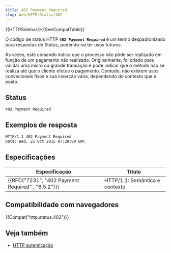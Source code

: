 ```yaml
---
title: 402 Payment Required
slug: Web/HTTP/Status/402
---
```

{{HTTPSidebar}}{{SeeCompatTable}}

O código de status HTTP **`402 Payment Required`** é um termo despadronizado para respostas de Status, podendo-se ter usos futuros.

Às vezes, este comando indica que o processo não pôde ser realizado em função de um pagamento não realizado. Originalmente, foi criado para validar uma micro ou grande transação e pode indicar que o método não se realiza até que o cliente efetue o pagamento. Contudo, não existem usos convecionais fixos e sua inserção varia, dependendo do contexto que é posto.

## Status

```
402 Payment Required
```

## Exemplos de resposta

```bash
HTTP/1.1 402 Payment Required
Date: Wed, 21 Oct 2015 07:28:00 GMT
```

## Especificações

| Especificação                                                    | Título                         |
| ---------------------------------------------------------------- | ------------------------------ |
| {{RFC("7231", "402 Payment Required" , "6.5.2")}} | HTTP/1.1: Semântica e contexto |

## Compatibilidade com navegadores

{{Compat("http.status.402")}}

## Veja também

- [HTTP autenticação](/pt-BR/docs/Web/HTTP/Authentication)
